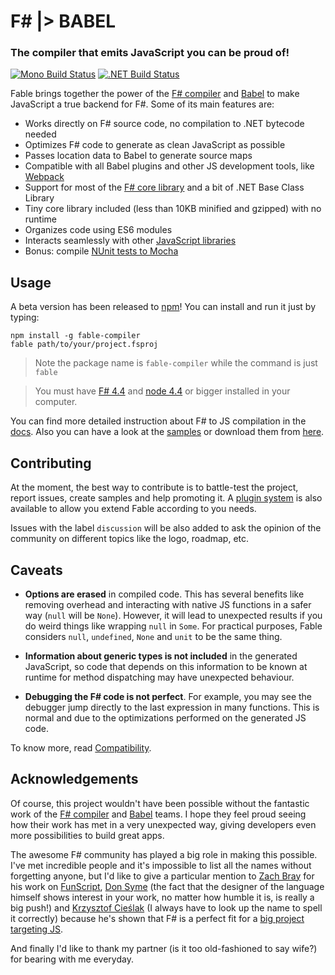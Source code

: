# F# |> BABEL

### The compiler that emits JavaScript you can be proud of!

[![Mono Build Status](https://travis-ci.org/fsprojects/Fable.svg "Mono Build Status")](https://travis-ci.org/fsprojects/Fable) [![.NET Build Status](https://ci.appveyor.com/api/projects/status/vlmyxg64my74sik5?svg=true ".NET Build Status")](https://ci.appveyor.com/project/alfonsogarciacaro/fable)

Fable brings together the power of the [F# compiler](http://fsharp.github.io/FSharp.Compiler.Service/)
and [Babel](http://babeljs.io) to make JavaScript a true backend for F#.
Some of its main features are:

- Works directly on F# source code, no compilation to .NET bytecode needed
- Optimizes F# code to generate as clean JavaScript as possible
- Passes location data to Babel to generate source maps
- Compatible with all Babel plugins and other JS development tools, like [Webpack](https://webpack.github.io)
- Support for most of the [F# core library](docs/compatibility.md) and a bit of .NET Base Class Library
- Tiny core library included (less than 10KB minified and gzipped) with no runtime
- Organizes code using ES6 modules
- Interacts seamlessly with other [JavaScript libraries](docs/interacting.md)
- Bonus: compile [NUnit tests to Mocha](docs/compiling.md#testing)

## Usage

A beta version has been released to [npm](https://www.npmjs.com/package/fable-compiler)! You can install and run it just by typing:

```shell
npm install -g fable-compiler
fable path/to/your/project.fsproj
```

> Note the package name is `fable-compiler` while the command is just `fable`

> You must have [F# 4.4](http://fsharp.org) and [node 4.4](https://nodejs.org/en/) or bigger installed in your computer.

You can find more detailed instruction about F# to JS compilation in the [docs](docs/compiling.md).
Also you can have a look at the [samples](/samples) or download them from [here](https://ci.appveyor.com/api/projects/alfonsogarciacaro/fable/artifacts/samples.zip).

## Contributing

At the moment, the best way to contribute is to battle-test the project, report issues,
create samples and help promoting it. A [plugin system](docs/plugins.md) is also available
to allow you extend Fable according to you needs.

Issues with the label `discussion` will be also added to ask the opinion of the community
on different topics like the logo, roadmap, etc.

## Caveats

- **Options are erased** in compiled code. This has several benefits like removing overhead
  and interacting with native JS functions in a safer way (`null` will be `None`).
  However, it will lead to unexpected results if you do weird things like wrapping `null` in `Some`.
  For practical purposes, Fable considers `null`, `undefined`, `None` and `unit` to be the same thing.

- **Information about generic types is not included** in the generated JavaScript, so code that
  depends on this information to be known at runtime for method dispatching may have unexpected behaviour.

- **Debugging the F# code is not perfect**. For example, you may see the debugger jump directly
  to the last expression in many functions. This is normal and due to the optimizations performed
  on the generated JS code.

To know more, read [Compatibility](docs/compatibility.md).

## Acknowledgements

Of course, this project wouldn't have been possible without the fantastic work of the [F# compiler](http://fsharp.github.io/FSharp.Compiler.Service/)
and [Babel](http://babeljs.io) teams. I hope they feel proud seeing how their work has met in
a very unexpected way, giving developers even more possibilities to build great apps.

The awesome F# community has played a big role in making this possible. I've met incredible
people and it's impossible to list all the names without forgetting anyone, but I'd like to
give a particular mention to [Zach Bray](https://github.com/ZachBray) for his work on [FunScript](http://funscript.info/), [Don Syme](https://github.com/dsyme) (the fact that the designer
of the language himself shows interest in your work, no matter how humble it is, is really a big push!)
and [Krzysztof Cieślak](https://github.com/Krzysztof-Cieslak) (I always have to look up the name to spell it correctly) because he's shown that
F# is a perfect fit for a [big project targeting JS](http://ionide.io/).

And finally I'd like to thank my partner (is it too old-fashioned to say wife?) for bearing with me
everyday.
